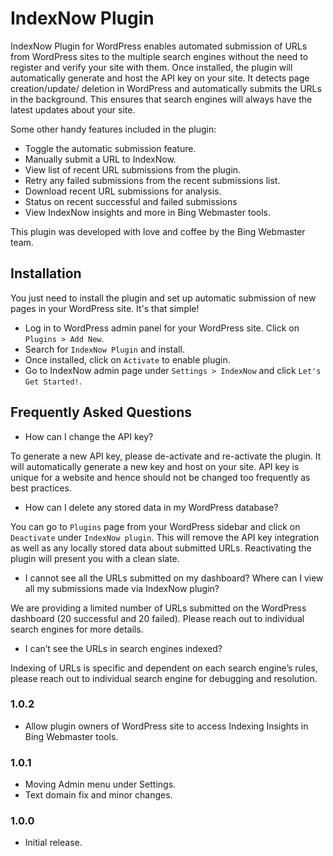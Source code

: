 # IndexNow Plugin

IndexNow Plugin for WordPress enables automated submission of URLs from WordPress sites to the multiple search engines without the need to register and verify your site with them. Once installed, the plugin will automatically generate and host the API key on your site. It detects page creation/update/ deletion in WordPress and automatically submits the URLs in the background. This ensures that search engines will always have the latest updates about your site.

Some other handy features included in the plugin:

- Toggle the automatic submission feature.
- Manually submit a URL to IndexNow.
- View list of recent URL submissions from the plugin.
- Retry any failed submissions from the recent submissions list.
- Download recent URL submissions for analysis.
- Status on recent successful and failed submissions
- View IndexNow insights and more in Bing Webmaster tools.

This plugin was developed with love and coffee by the Bing Webmaster team.

## Installation

You just need to install the plugin and set up automatic submission of new pages in your WordPress site. It's that simple!

- Log in to WordPress admin panel for your WordPress site. Click on `Plugins > Add New`. 
- Search for `IndexNow Plugin` and install.
- Once installed, click on `Activate` to enable plugin.
- Go to IndexNow admin page under `Settings > IndexNow` and click `Let's Get Started!`.

## Frequently Asked Questions

- How can I change the API key?

To generate a new API key, please de-activate and re-activate the plugin. It will automatically generate a new key and host on your site. API key is unique for a website and hence should not be changed too frequently as best practices.

- How can I delete any stored data in my WordPress database?

You can go to `Plugins` page from your WordPress sidebar and click on `Deactivate` under `IndexNow plugin`. This will remove the API key integration as well as any locally stored data about submitted URLs. Reactivating the plugin will present you with a clean slate. 

- I cannot see all the URLs submitted on my dashboard? Where can I view all my submissions made via IndexNow plugin? 

We are providing a limited number of URLs submitted on the WordPress dashboard (20 successful and 20 failed). Please reach out to individual search engines for more details.

- I can’t see the URLs in search engines indexed?

Indexing of URLs is specific and dependent on each search engine’s rules, please reach out to individual search engine for debugging and resolution.

### 1.0.2

- Allow plugin owners of WordPress site to access Indexing Insights in Bing Webmaster tools.

### 1.0.1

- Moving Admin menu under Settings.
- Text domain fix and minor changes.

### 1.0.0

- Initial release.